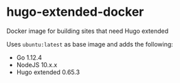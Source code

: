 # hugo-extended-docker

Docker image for building sites that need Hugo extended

Uses `ubuntu:latest` as base image and adds the following:

- Go 1.12.4
- NodeJS 10.x.x
- Hugo extended 0.65.3